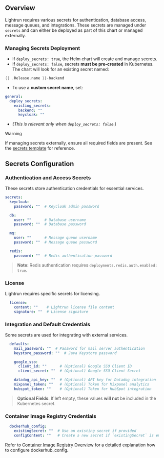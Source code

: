## **Overview**

Lightrun requires various secrets for authentication, database access, message queues, and integrations. These secrets are managed under `secrets` and can either be deployed as part of this chart or managed externally.
### **Managing Secrets Deployment**

- If `deploy_secrets: true`, the Helm chart will create and manage secrets.
- If `deploy_secrets: false`, secrets **must be pre-created** in Kubernetes. The chart will look for an existing secret named:
```go
{{ .Release.name }}-backend
```
* To use a **custom secret name**, set:
```yaml
general:
  deploy_secrets:
    existing_secrets:
      backend: ""
      keycloak: ""
```
- _(This is relevant only when `deploy_secrets: false`.)_
> [!WARNING]
> If managing secrets externally, ensure all required fields are present. See the [secrets template](https://github.com/lightrun-platform/lightrun-helm-chart/blob/main/chart/templates/secrets.yaml#L31) for reference.

## **Secrets Configuration**
### **Authentication and Access Secrets**

These secrets store authentication credentials for essential services.
```yaml
secrets:
  keycloak:
    password: ""  # Keycloak admin password

  db:
    user: ""      # Database username
    password: ""  # Database password

  mq:
    user: ""      # Message queue username
    password: ""  # Message queue password

  redis:
    password: ""  # Redis authentication password

```
> **Note**: Redis authentication requires `deployments.redis.auth.enabled: true`.

### **License**

Lightrun requires specific secrets for licensing. 
```yaml
  license:
    content: ""    # Lightrun license file content
    signature: ""  # License signature
```
### **Integration and Default Credentials**

Some secrets are used for integrating with external services.
```yaml
  defaults:
    mail_password: ""  # Password for mail server authentication
    keystore_password: ""  # Java Keystore password

    google_sso:
      client_id: ""      # (Optional) Google SSO Client ID
      client_secret: ""  # (Optional) Google SSO Client Secret

    datadog_api_key: ""  # (Optional) API key for Datadog integration
    mixpanel_token: ""   # (Optional) Token for Mixpanel analytics
    hubspot_token: ""    # (Optional) Token for HubSpot integration

```
> **Optional Fields**: If left empty, these values **will not** be included in the Kubernetes secret.

### **Container Image Registry Credentials**

```yaml
  dockerhub_config:
    existingSecret: ""  # Use an existing secret if provided
    configContent: ""   # Create a new secret if `existingSecret` is empty
```
Refer to [Container Image Registry Overview](docs/installation/container_image_registry.md) for a detailed explanation how to configure dockerhub_config.